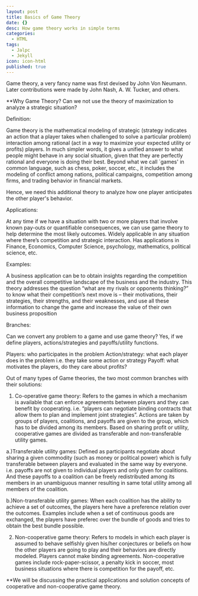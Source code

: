 ```yaml
---
layout: post
title: Basics of Game Theory
date: {}
desc: How game theory works in simple terms
categories:
  - HTML
tags:
  - Jalpc
  - Jekyll
icon: icon-html
published: true
---
```


Game theory, a very fancy name was first devised by John Von Neumann. Later contributions were made by John Nash, A. W. Tucker, and others.

**Why Game Theory? Can we not use the theory of maximization to analyze a strategic situation?

Definition:

Game theory is the mathematical modeling of strategic (strategy indicates an action that a player takes when challenged to solve a particular problem) interaction among rational (act in a way to maximize your expected utility or profits) players. 
In much simpler words, it gives a unified answer to what people might behave in any social situation, given that they are perfectly rational and everyone is doing their best. Beyond what we call `games' in common language, such as chess, poker, soccer, etc., it includes the modeling of conflict among nations, political campaigns, competition among firms, and trading behavior in financial markets.

Hence, we need this additional theory to analyze how one player anticipates the other player's behavior.

Applications: 

At any time if we have a situation with two or more players that involve known pay-outs or quantifiable consequences, we can use game theory to help determine the most likely outcomes. Widely applicable in any situation where there’s competition and strategic interaction. 
Has applications in Finance, Economics, Computer Science, psychology, mathematics, political science, etc.

Examples: 

A business application can be to obtain insights regarding the competition and the overall competitive landscape of the business and the industry. This theory addresses the question “what are my rivals or opponents thinking?” to know what their competition’s next move is – their motivations, their strategies, their strengths, and their weaknesses, and use all these information to change the game and increase the value of their own business proposition

Branches:

Can we convert any problem to a game and use game theory? Yes, if we define players, actions/strategies and payoffs/utility functions.

Players: who participates in the problem
Action/strategy: what each player does in the problem i.e. they take some action or strategy
Payoff: what motivates the players, do they care about profits?


Out of many types of Game theories, the two most common branches with their solutions:

1. Co-operative game theory: Refers to the games in which a mechanism is available that can enforce agreements between players and they can benefit by cooperating. i.e. “players can negotiate binding contracts that allow them to plan and implement joint strategies”. Actions are taken by groups of players, coalitions, and payoffs are given to the group, which has to be divided among its members.
Based on sharing profit or utility, cooperative games are divided as transferable and non-transferable utility games.

a.)Transferable utility games: Defined as participants negotiate about sharing a given commodity (such as money or political power) which is fully transferable between players and evaluated in the same way by everyone. 
i.e. payoffs are not given to individual players and only given for coalitions. And these payoffs to a coalition can be freely redistributed among its members in an unambiguous manner resulting in same total utility among all members of the coalition.


b.)Non-transferable utility games: When each coalition has the ability to achieve a set of outcomes, the players here have a preference relation over the outcomes. 
Examples include when a set of continuous goods are exchanged, the players have preferec over the bundle of goods and tries to obtain the best bundle possible.

2. Non-cooperative game theory: Refers to models in which each player is assumed to behave selfishly given his/her conjectures or beliefs on how the other players are going to play and their behaviors are directly modeled. Players cannot make binding agreements. 
Non-cooperative games include rock-paper-scissor, a penalty kick in soccer, most business situations where there is competition for the payoff, etc.



**We will be discussing the practical applications and solution concepts of cooperative and non-cooperative game theory.
